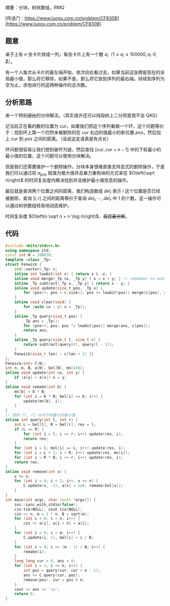 摘要：分块，树状数组，RMQ

[传送门：https://www.luogu.com.cn/problem/CF830B](https://www.luogu.com.cn/problem/CF830B)

## 题意

桌子上有 $n$ 张卡片排成一列，每张卡片上有一个数 $a_i$（$1\le a_i\le100000,a_i\in \mathbf{Z}$）。

有一个人每次从卡片的最左端开始，依次向右看过去，如果当前这张牌是现在的全局最小值，那么将它移除，如果不是，那么将它放到序列的最右端。持续到序列为空为止。求他进行的这两种操作的总次数。

## 分析思路

来一个特别~~逗比~~的分块解法。（其实或许还可以线段树上二分但是我不会 QAQ）

记当前正在看的数的位置为 $cur$。如果我们把这个序列看做一个环，这个问题等价于：找到环上第一个仍然未被删除的在 $cur$ 右边的值最小的新位置 $pos$，然后加上 $cur$ 到 $pos$ 之间的距离。（话说这定语真是有点长）

环问题很容易让我们想到破环为链，然后查找 $[cur, cur + n - 1]$ 中的下标最小的最小值的位置，这个问题可以使用分块解决。

但是我们还需要维护一个删除操作，分块本身很难直接支持显式的删除操作，于是我们可以通过将 $a_{pos}$ 赋值为极大值并且暴力重构块的方式来在 $O\left(\sqrt n\right)$ 的时间复杂度内解决找到并且维护最小值信息的操作。

最后就是查询两个位置之间的距离，我们构造数组 $del_i$ 表示 $i$ 这个位置是否已经被删除，查询 $[l, r]$ 之间的距离等价于查询 $del_l, \cdots, del_r$ 中 $1$ 的个数，这一操作可以通过树状数组轻易地动态维护。

时间复杂度 $O\left(n \sqrt n + n \log n\right)$，~~喜提最劣解~~。

## 代码

```cpp
#include <bits/stdc++.h>
using namespace std;
const int N = 200010;
template <class _Tp>
struct Fenwick {
    std::vector<_Tp> c;
    inline int lowbit(int x) { return x & -x; }
    inline void merge(_Tp &x, _Tp y) { x = x + y; } // remember to modify
    inline _Tp subtract(_Tp x, _Tp y) { return x - y; }
    inline void update(size_t pos, _Tp x) {
        for (pos++; pos < c.size(); pos += lowbit(pos)) merge(c[pos], x);
    }
    inline void clear(void) {
        for (auto &x : c) x = _Tp();
    }
    inline _Tp query(size_t pos) {
        _Tp ans = _Tp();
        for (pos++; pos; pos ^= lowbit(pos)) merge(ans, c[pos]);
        return ans;
    }
    inline _Tp query(size_t l, size_t r) {
        return subtract(query(r), query(l - 1));
    }
    Fenwick(size_t len) : c(len + 2) {}
};
Fenwick<int> C(N);
int n, m, B, a[N], bel[N], mn[450];
inline void update(int &x, int y) {
    if (a[y] < a[x]) x = y;
}
inline void remake(int b) {
    mn[b] = b * B;
    for (int i = b * B; bel[i] == b; i++) {
        update(mn[b], i);
    }
}
// 找到 [l, r] 以内下标最小的最小值
inline int query(int l, int r) {
    int L = bel[l], R = bel[r], res = l;
    if (L == R) {
        for (int i = l; i <= r; i++) update(res, i);
        return res;
    }
    for (int i = l; bel[i] == L; i++) update(res, i);
    for (int i = L + 1; i < R; i++) update(res, mn[i]);
    for (int i = R * B; i <= r; i++) update(res, i);
    return res;
}
inline void remove(int x) {
    x %= n;
    for (int i = 0; i < 2; i++, x += n) {
        C.update(x, -1), a[x] = 1e9, remake(bel[x]);
    }
}
int main(int argc, char const *argv[]) {
    ios::sync_with_stdio(false);
    cin.tie(NULL), cout.tie(NULL);
    cin >> n, m = 2 * n, B = sqrt(m);
    for (int i = 0; i < n; i++) {
        cin >> a[i], a[i + n] = a[i];
    }
    for (int i = 0; i < m; i++) {
        C.update(i, 1), bel[i] = i / B;
    }
    for (int i = 0; i <= (m - 1) / B; i++) {
        remake(i);
    }
    long long cur = 0, ans = 0;
    for (int i = 1; i <= n; i++) {
        int pos = query(cur, cur + n - 1);
        ans += C.query(cur, pos);
        remove(pos), cur = pos % n;
    }
    cout << ans << '\n';
    return 0;
}
```
